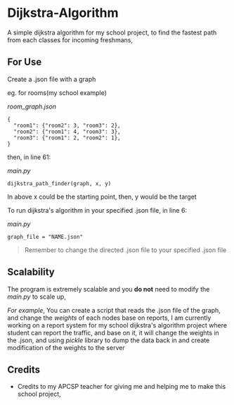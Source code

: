 # Dijkstra-Algorithm
A simple dijkstra algorithm for my school project, to find the fastest path from each classes for incoming freshmans,

## For Use
Create a .json file with a graph

eg. for rooms(my school example)

*room_graph.json*
```
{
  "room1": {"room2": 3, "room3": 2},
  "room2": {"room1": 4, "room3": 3},
  "room3": {"room1": 2, "room2": 1},
}
```

then, in line 61:

*main.py*
```
dijkstra_path_finder(graph, x, y)
```

In above x could be the starting point, then, y would be the target

To run dijkstra's algorithm in your specified .json file, in line 6:

*main.py*
```
graph_file = "NAME.json"
```
> Remember to change the directed .json file to your specified .json file

## Scalability

The program is extremely scalable and you **do not** need to modify the *main.py* to scale up,

*For example*,
You can create a script that reads the .json file of the graph, and change the *weights* of each nodes base on reports,
I am currently working on a report system for my school dijkstra's algorithm project where student can report the traffic, and base on it, it will change the weights in the .json, and using *pickle* library to dump the data back in and create modification of the weights to the server

## Credits

- Credits to my APCSP teacher for giving me and helping me to make this school project,
